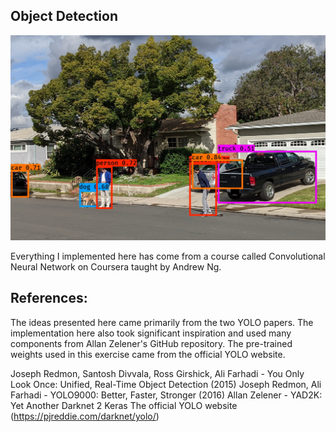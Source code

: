 ## Object Detection

<img src="Output images/ms2.jpg">



Everything I implemented here has come from a course called Convolutional Neural Network on Coursera taught by Andrew Ng. 

## References: 
The ideas presented here came primarily from the two YOLO papers. The implementation here also took significant inspiration and used many components from Allan Zelener's GitHub repository. The pre-trained weights used in this exercise came from the official YOLO website.

Joseph Redmon, Santosh Divvala, Ross Girshick, Ali Farhadi - You Only Look Once: Unified, Real-Time Object Detection (2015)
Joseph Redmon, Ali Farhadi - YOLO9000: Better, Faster, Stronger (2016)
Allan Zelener - YAD2K: Yet Another Darknet 2 Keras
The official YOLO website (https://pjreddie.com/darknet/yolo/)

